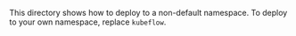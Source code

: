 This directory shows how to deploy to a non-default namespace.
To deploy to your own namespace, replace `kubeflow`.